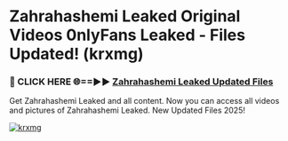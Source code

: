 # Zahrahashemi Leaked Original Videos 0nlyFans Leaked - Files Updated! (krxmg)

<h3>🔴 CLICK HERE 🌐==►► <a href="https://tinyurl.com/3hn5wdd3" rel="nofollow">Zahrahashemi Leaked Updated Files</a></h3>

Get Zahrahashemi Leaked and all content. Now you can access all videos and pictures of Zahrahashemi Leaked. New Updated Files 2025!

[![krxmg](https://i.imgur.com/4HnBqBT.gif)](https://tinyurl.com/3hn5wdd3)
